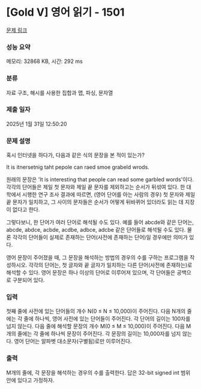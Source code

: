 # [Gold V] 영어 읽기 - 1501 

[문제 링크](https://www.acmicpc.net/problem/1501) 

### 성능 요약

메모리: 32868 KB, 시간: 292 ms

### 분류

자료 구조, 해시를 사용한 집합과 맵, 파싱, 문자열

### 제출 일자

2025년 1월 31일 12:50:20

### 문제 설명

<p>혹시 인터넷을 하다가, 다음과 같은 식의 문장을 본 적이 있는가?</p>

<p>It is itnersetnig taht pepole can raed smoe grabeld wrods.</p>

<p>원래의 문장은 'It is interesting that people can read some garbled words'이다. 각각의 단어들은 제일 첫 문자와 제일 끝 문자를 제외하고는 순서가 뒤섞여 있다. 한 대학에서 시행한 연구 조사 결과에 따르면, (영어 단어를 아는 사람의 경우) 첫 문자와 제일 끝 문자가 일치하고, 그 사이의 문자들은 순서가 어떻게 뒤바뀌어 있더라도 읽는 데 지장이 없다고 한다.</p>

<p>그렇다보니, 한 단어가 여러 단어로 해석될 수도 있다. 예를 들어 abcde와 같은 단어는, abcde, abdce, acbde, acdbe, adbce, adcbe 같은 단어들로 해석될 수도 있다. 물론 각각의 단어들이 실제로 존재하는 단어(사전에 존재하는 단어)일 경우에만 의미가 있다.</p>

<p>영어 문장이 주어졌을 때, 그 문장을 해석하는 방법의 경우의 수를 구하는 프로그램을 작성하시오. 각각의 단어는, 첫 글자와 끝 글자가 일치하는 다른 단어(사전에 존재하는)로 해석할 수 있다. 영어 문장은 하나 이상의 단어로 이루어져 있으며, 각 단어들은 공백으로 구분되어 있다.</p>

### 입력 

 <p>첫째 줄에 사전에 있는 단어들의 개수 N(0 ≤ N ≤ 10,000)이 주어진다. 다음 N개의 줄에는 각 줄에 하나씩, 영어 사전에 있는 단어들이 주어진다. 각 단어의 길이는 100자를 넘지 않는다. 다음 줄에 해석할 문장의 개수 M(0 ≤ M ≤ 10,000)이 주어진다. 다음 M개의 줄에는 각 줄에 하나씩 문장이 주어진다. 각 문장의 길이는 10,000자를 넘지 않는다. 영어 단어는 알파벳 대소문자(구별됨)로만 이루어진다.</p>

### 출력 

 <p>M개의 줄에, 각 문장을 해석하는 경우의 수를 출력한다. 답은 32-bit signed int 범위 안에 있다고 가정하자.</p>

